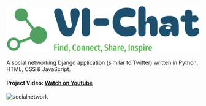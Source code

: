 ![logo-transparent](https://github.com/JayAgrawalgit/Social-Network/blob/ViChat/network/static/network/Images/logo-transparent.png)


A social networking Django application (similar to Twitter) written in Python, HTML, CSS &amp; JavaScript.

#### Project Video: [Watch on Youtube](https://www.youtube.com/watch?v=d4_sidaZUZY)


<img width="954" alt="socialnetwork" src="https://user-images.githubusercontent.com/56977388/180219431-961e5777-28cf-470e-bd42-1c91fa176642.png">
